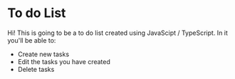 # To do List

Hi! This is going to be a to do list created using JavaScipt / TypeScript. In it you'll be able to:
- Create new tasks
- Edit the tasks you have created
- Delete tasks